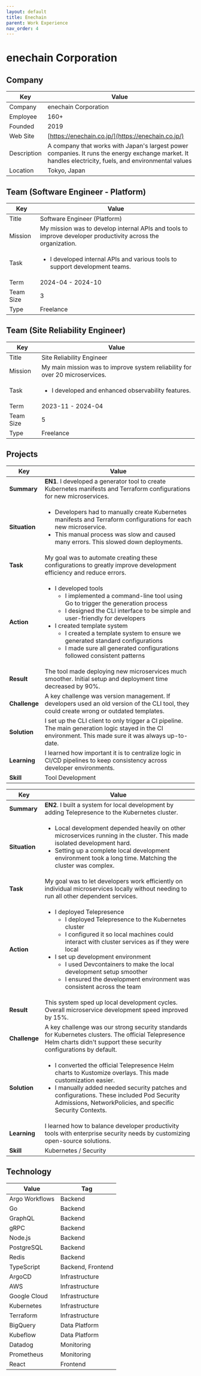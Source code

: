 ```yaml
---
layout: default
title: Enechain
parent: Work Experience
nav_order: 4
---
```


# enechain Corporation

## Company

| Key         | Value                                                                                                                                                     |
| ----------- | --------------------------------------------------------------------------------------------------------------------------------------------------------- |
| Company     | enechain Corporation                                                                                                                                      |
| Employee    | 160+                                                                                                                                                      |
| Founded     | 2019                                                                                                                                                      |
| Web Site    | [https://enechain.co.jp/](https://enechain.co.jp/)                                                                                                    |
| Description | A company that works with Japan's largest power companies. It runs the energy exchange market. It handles electricity, fuels, and environmental values |
| Location    | Tokyo, Japan                                                                                                                                              |

## Team (Software Engineer - Platform)

<table>
  <thead>
    <tr>
      <th>Key</th>
      <th>Value</th>
    </tr>
  </thead>
  <tbody>
    <tr>
      <td>Title</td>
      <td>Software Engineer (Platform)</td>
    </tr>
    <tr>
      <td>Mission</td>
      <td>My mission was to develop internal APIs and tools to improve developer productivity across the organization.</td>
    </tr>
    <tr>
      <td>Task</td>
      <td>
        <ul>
          <li>I developed internal APIs and various tools to support development teams.</li>
        </ul>
      </td>
    </tr>
    <tr>
      <td>Term</td>
      <td>2024-04 - 2024-10</td>
    </tr>
    <tr>
      <td>Team Size</td>
      <td>3</td>
    </tr>
    <tr>
      <td>Type</td>
      <td>Freelance</td>
    </tr>
  </tbody>
</table>

## Team (Site Reliability Engineer)

<table>
  <thead>
    <tr>
      <th>Key</th>
      <th>Value</th>
    </tr>
  </thead>
  <tbody>
    <tr>
      <td>Title</td>
      <td>Site Reliability Engineer</td>
    </tr>
    <tr>
      <td>Mission</td>
      <td>My main mission was to improve system reliability for over 20 microservices.</td>
    </tr>
    <tr>
      <td>Task</td>
      <td>
        <ul>
          <li>I developed and enhanced observability features.</li>
        </ul>
      </td>
    </tr>
    <tr>
      <td>Term</td>
      <td>2023-11 - 2024-04</td>
    </tr>
    <tr>
      <td>Team Size</td>
      <td>5</td>
    </tr>
    <tr>
      <td>Type</td>
      <td>Freelance</td>
    </tr>
  </tbody>
</table>

## Projects

<table>
  <thead>
    <tr>
      <th>Key</th>
      <th>Value</th>
    </tr>
  </thead>
  <tbody>
    <tr>
      <td><strong>Summary</strong></td>
      <td><strong>EN1</strong>. I developed a generator tool to create Kubernetes manifests and Terraform configurations for new microservices.</td>
    </tr>
    <tr>
      <td><strong>Situation</strong></td>
      <td>
        <ul>
          <li>Developers had to manually create Kubernetes manifests and Terraform configurations for each new microservice.</li>
          <li>This manual process was slow and caused many errors. This slowed down deployments.</li>
        </ul>
      </td>
    </tr>
    <tr>
      <td><strong>Task</strong></td>
      <td>My goal was to automate creating these configurations to greatly improve development efficiency and reduce errors.</td>
    </tr>
    <tr>
      <td><strong>Action</strong></td>
      <td>
        <ul>
          <li>I developed tools
            <ul>
              <li>I implemented a command-line tool using Go to trigger the generation process</li>
              <li>I designed the CLI interface to be simple and user-friendly for developers</li>
            </ul>
          </li>
          <li>I created template system
            <ul>
              <li>I created a template system to ensure we generated standard configurations</li>
              <li>I made sure all generated configurations followed consistent patterns</li>
            </ul>
          </li>
        </ul>
      </td>
    </tr>
    <tr>
      <td><strong>Result</strong></td>
      <td>The tool made deploying new microservices much smoother. Initial setup and deployment time decreased by 90%.</td>
    </tr>
    <tr>
      <td><strong>Challenge</strong></td>
      <td>A key challenge was version management. If developers used an old version of the CLI tool, they could create wrong or outdated templates.</td>
    </tr>
    <tr>
      <td><strong>Solution</strong></td>
      <td>I set up the CLI client to only trigger a CI pipeline. The main generation logic stayed in the CI environment. This made sure it was always up-to-date.</td>
    </tr>
    <tr>
      <td><strong>Learning</strong></td>
      <td>I learned how important it is to centralize logic in CI/CD pipelines to keep consistency across developer environments.</td>
    </tr>
    <tr>
      <td><strong>Skill</strong></td>
      <td>Tool Development</td>
    </tr>
  </tbody>
</table>

<table>
  <thead>
    <tr>
      <th>Key</th>
      <th>Value</th>
    </tr>
  </thead>
  <tbody>
    <tr>
      <td><strong>Summary</strong></td>
      <td><strong>EN2</strong>. I built a system for local development by adding Telepresence to the Kubernetes cluster.</td>
    </tr>
    <tr>
      <td><strong>Situation</strong></td>
      <td>
        <ul>
          <li>Local development depended heavily on other microservices running in the cluster. This made isolated development hard.</li>
          <li>Setting up a complete local development environment took a long time. Matching the cluster was complex.</li>
        </ul>
      </td>
    </tr>
    <tr>
      <td><strong>Task</strong></td>
      <td>My goal was to let developers work efficiently on individual microservices locally without needing to run all other dependent services.</td>
    </tr>
    <tr>
      <td><strong>Action</strong></td>
      <td>
        <ul>
          <li>I deployed Telepresence
            <ul>
              <li>I deployed Telepresence to the Kubernetes cluster</li>
              <li>I configured it so local machines could interact with cluster services as if they were local</li>
            </ul>
          </li>
          <li>I set up development environment
            <ul>
              <li>I used Devcontainers to make the local development setup smoother</li>
              <li>I ensured the development environment was consistent across the team</li>
            </ul>
          </li>
        </ul>
      </td>
    </tr>
    <tr>
      <td><strong>Result</strong></td>
      <td>This system sped up local development cycles. Overall microservice development speed improved by 15%.</td>
    </tr>
    <tr>
      <td><strong>Challenge</strong></td>
      <td>A key challenge was our strong security standards for Kubernetes clusters. The official Telepresence Helm charts didn't support these security configurations by default.</td>
    </tr>
    <tr>
      <td><strong>Solution</strong></td>
      <td>
        <ul>
          <li>I converted the official Telepresence Helm charts to Kustomize overlays. This made customization easier.</li>
          <li>I manually added needed security patches and configurations. These included Pod Security Admissions, NetworkPolicies, and specific Security Contexts.</li>
        </ul>
      </td>
    </tr>
    <tr>
      <td><strong>Learning</strong></td>
      <td>I learned how to balance developer productivity tools with enterprise security needs by customizing open-source solutions.</td>
    </tr>
    <tr>
      <td><strong>Skill</strong></td>
      <td>Kubernetes / Security</td>
    </tr>
  </tbody>
</table>

## Technology

| Value           | Tag               |
| --------------- | ----------------- |
| Argo Workflows  | Backend           |
| Go              | Backend           |
| GraphQL         | Backend           |
| gRPC            | Backend           |
| Node.js         | Backend           |
| PostgreSQL      | Backend           |
| Redis           | Backend           |
| TypeScript      | Backend, Frontend |
| ArgoCD          | Infrastructure    |
| AWS             | Infrastructure    |
| Google Cloud    | Infrastructure    |
| Kubernetes      | Infrastructure    |
| Terraform       | Infrastructure    |
| BigQuery        | Data Platform     |
| Kubeflow        | Data Platform     |
| Datadog         | Monitoring        |
| Prometheus      | Monitoring        |
| React           | Frontend          |
